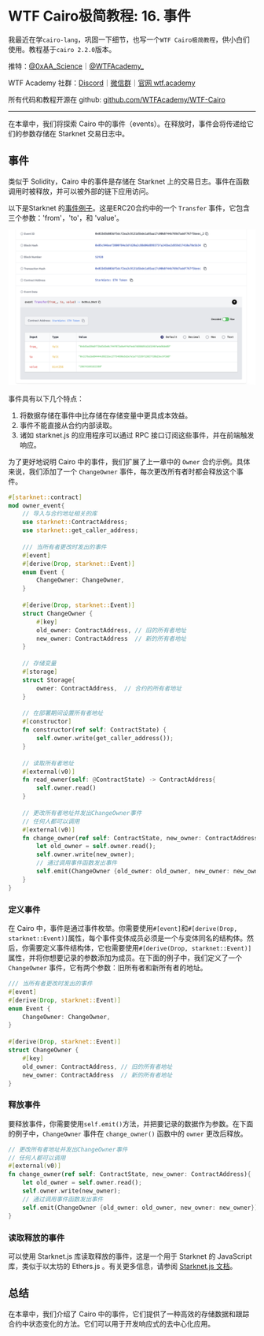 # WTF Cairo极简教程: 16. 事件

我最近在学`cairo-lang`，巩固一下细节，也写一个`WTF Cairo极简教程`，供小白们使用。教程基于`cairo 2.2.0`版本。

推特：[@0xAA_Science](https://twitter.com/0xAA_Science)｜[@WTFAcademy_](https://twitter.com/WTFAcademy_)

WTF Academy 社群：[Discord](https://discord.gg/5akcruXrsk)｜[微信群](https://docs.google.com/forms/d/e/1FAIpQLSe4KGT8Sh6sJ7hedQRuIYirOoZK_85miz3dw7vA1-YjodgJ-A/viewform?usp=sf_link)｜[官网 wtf.academy](https://wtf.academy)

所有代码和教程开源在 github: [github.com/WTFAcademy/WTF-Cairo](https://github.com/WTFAcademy/WTF-Cairo)

---

在本章中，我们将探索 Cairo 中的事件（events）。在释放时，事件会将传递给它们的参数存储在 Starknet 交易日志中。

## 事件

类似于 Solidity，Cairo 中的事件是存储在 Starknet 上的交易日志。事件在函数调用时被释放，并可以被外部的链下应用访问。

以下是Starknet 的[事件例子](https://starkscan.co/event/0x033d5b803df5dcf2ea3c9131d5bde1a95aa17c00b8f44b769d7addf767f5beec_2)。这是ERC20合约中的一个 `Transfer` 事件，它包含三个参数：'from'，'to'，和 'value'。

![](./img/16-1.png)

事件具有以下几个特点：

1. 将数据存储在事件中比存储在存储变量中更具成本效益。
2. 事件不能直接从合约内部读取。
3. 诸如 starknet.js 的应用程序可以通过 RPC 接口订阅这些事件，并在前端触发响应。

为了更好地说明 Cairo 中的事件，我们扩展了上一章中的 `Owner` 合约示例。具体来说，我们添加了一个 `ChangeOwner` 事件，每次更改所有者时都会释放这个事件。

```rust
#[starknet::contract]
mod owner_event{
    // 导入与合约地址相关的库
    use starknet::ContractAddress;
    use starknet::get_caller_address;

    /// 当所有者更改时发出的事件
    #[event]
    #[derive(Drop, starknet::Event)]
    enum Event {
        ChangeOwner: ChangeOwner,
    }

    #[derive(Drop, starknet::Event)]
    struct ChangeOwner {
        #[key]
        old_owner: ContractAddress, // 旧的所有者地址
        new_owner: ContractAddress  // 新的所有者地址
    }

    // 存储变量
    #[storage]
    struct Storage{
        owner: ContractAddress,  // 合约的所有者地址
    }

    // 在部署期间设置所有者地址
    #[constructor]
    fn constructor(ref self: ContractState) {
        self.owner.write(get_caller_address());
    }

    // 读取所有者地址
    #[external(v0)]
    fn read_owner(self: @ContractState) -> ContractAddress{
        self.owner.read()
    }

    // 更改所有者地址并发出ChangeOwner事件
    // 任何人都可以调用
    #[external(v0)]
    fn change_owner(ref self: ContractState, new_owner: ContractAddress){
        let old_owner = self.owner.read();
        self.owner.write(new_owner);
        // 通过调用事件函数发出事件
        self.emit(ChangeOwner {old_owner: old_owner, new_owner: new_owner});
    }
}
```

### 定义事件

在 Cairo 中，事件是通过事件枚举。你需要使用`#[event]`和`#[derive(Drop, starknet::Event)]`属性，每个事件变体成员必须是一个与变体同名的结构体。然后，你需要定义事件结构体，它也需要使用`#[derive(Drop, starknet::Event)]`属性，并将你想要记录的参数添加为成员。在下面的例子中，我们定义了一个 `ChangeOwner` 事件，它有两个参数：旧所有者和新所有者的地址。

```rust
/// 当所有者更改时发出的事件
#[event]
#[derive(Drop, starknet::Event)]
enum Event {
    ChangeOwner: ChangeOwner,
}

#[derive(Drop, starknet::Event)]
struct ChangeOwner {
    #[key]
    old_owner: ContractAddress, // 旧的所有者地址
    new_owner: ContractAddress  // 新的所有者地址
}
```

### 释放事件

要释放事件，你需要使用`self.emit()`方法，并把要记录的数据作为参数。在下面的例子中，`ChangeOwner` 事件在 `change_owner()` 函数中的 `owner` 更改后释放。

```rust
// 更改所有者地址并发出ChangeOwner事件
// 任何人都可以调用
#[external(v0)]
fn change_owner(ref self: ContractState, new_owner: ContractAddress){
    let old_owner = self.owner.read();
    self.owner.write(new_owner);
    // 通过调用事件函数发出事件
    self.emit(ChangeOwner {old_owner: old_owner, new_owner: new_owner});
}
```

### 读取释放的事件

可以使用 Starknet.js 库读取释放的事件，这是一个用于 Starknet 的 JavaScript 库，类似于以太坊的 Ethers.js 。有关更多信息，请参阅 [Starknet.js 文档](https://www.starknetjs.com/docs/next/guides/events)。

## 总结

在本章中，我们介绍了 Cairo 中的事件，它们提供了一种高效的存储数据和跟踪合约中状态变化的方法。它们可以用于开发响应式的去中心化应用。